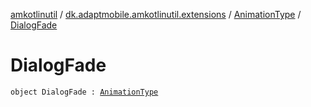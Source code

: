 [amkotlinutil](../../index.md) / [dk.adaptmobile.amkotlinutil.extensions](../index.md) / [AnimationType](index.md) / [DialogFade](-dialog-fade.md)

# DialogFade

`object DialogFade : `[`AnimationType`](index.md)